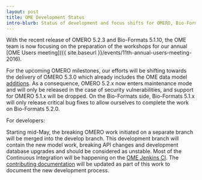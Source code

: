 ```yaml
---
layout: post
title: OME Development Status
intro-blurb: Status of development and focus shifts for OMERO, Bio-Formats, CI and documentation
---
```

With the recent release of OMERO 5.2.3 and Bio-Formats 5.1.10, the OME team is now focusing on the preparation of the workshops for our annual [OME Users meeting]({{ site.baseurl }}/events/11th-annual-users-meeting-2016).

For the upcoming OMERO milestones, our efforts will be shifting towards the delivery of OMERO 5.3.0 which already includes the OME data model [additions](https://blog.openmicroscopy.org/file-formats/data-model/future-plans/2016/01/26/bf-model-status/). As a consequence, OMERO 5.2.x now enters maintenance mode and will only be released in the case of security vulnerabilities, and support for OMERO 5.1.x will be dropped. On the Bio-Formats side, Bio-Formats 5.1.x will only release critical bug fixes to allow ourselves to complete the work on Bio-Formats 5.2.0.

For developers:

Starting mid-May, the breaking OMERO work initiated on a separate branch will be merged into the develop branch. This development branch will contain the new model work, breaking API changes and development database upgrades and should be considered as unstable. Most of the Continuous Integration will be happening on the [OME Jenkins CI](https://ci.openmicroscopy.org/view/DEV/). The [contributing documentation](https://docs.openmicroscopy.org/contributing/) will be updated as part of this work to document the new development process.
